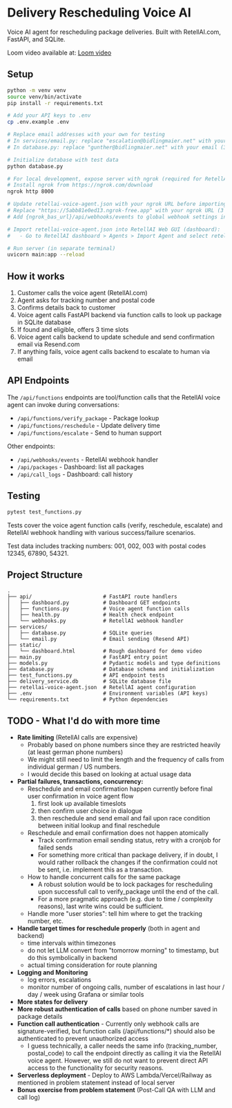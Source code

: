 # Delivery Rescheduling Voice AI

Voice AI agent for rescheduling package deliveries. Built with RetellAI.com, FastAPI, and SQLite.

Loom video available at:
[Loom video](https://www.loom.com/share/644e6619f81446918f7624de9d176244?sid=9e7b8bb9-30ae-4016-8c11-f4f626dc3f39)

## Setup

```bash
python -m venv venv
source venv/bin/activate
pip install -r requirements.txt

# Add your API keys to .env
cp .env.example .env

# Replace email addresses with your own for testing
# In services/email.py: replace "escalation@bidlingmaier.net" with your email
# In database.py: replace "gunther@bidlingmaier.net" with your email (3 occurrences)

# Initialize database with test data
python database.py

# For local development, expose server with ngrok (required for RetellAI webhooks)
# Install ngrok from https://ngrok.com/download
ngrok http 8000

# Update retellai-voice-agent.json with your ngrok URL before importing
# Replace "https://5abb81e0ed13.ngrok-free.app" with your ngrok URL (3 occurrences)
# Add {ngrok_bas_url}/api/webhooks/events to global webhook settings in retellai.com

# Import retellai-voice-agent.json into RetellAI Web GUI (dashboard):
#   - Go to RetellAI dashboard > Agents > Import Agent and select retellai-voice-agent.json

# Run server (in separate terminal)
uvicorn main:app --reload
```

## How it works

1. Customer calls the voice agent (RetellAI.com)
2. Agent asks for tracking number and postal code
3. Confirms details back to customer
4. Voice agent calls FastAPI backend via function calls to look up package in SQLite database
5. If found and eligible, offers 3 time slots
6. Voice agent calls backend to update schedule and send confirmation email via Resend.com
7. If anything fails, voice agent calls backend to escalate to human via email

## API Endpoints

The `/api/functions` endpoints are tool/function calls that the RetellAI voice agent can invoke during conversations:

- `/api/functions/verify_package` - Package lookup
- `/api/functions/reschedule` - Update delivery time
- `/api/functions/escalate` - Send to human support

Other endpoints:
- `/api/webhooks/events` - RetellAI webhook handler
- `/api/packages` - Dashboard: list all packages
- `/api/call_logs` - Dashboard: call history

## Testing

```bash
pytest test_functions.py
```

Tests cover the voice agent function calls (verify, reschedule, escalate) and RetellAI webhook handling with various success/failure scenarios.

Test data includes tracking numbers: 001, 002, 003 with postal codes 12345, 67890, 54321.

## Project Structure

```
.
├── api/                       # FastAPI route handlers
│   ├── dashboard.py           # Dashboard GET endpoints
│   ├── functions.py           # Voice agent function calls
│   ├── health.py              # Health check endpoint
│   └── webhooks.py            # RetellAI webhook handler
├── services/
│   ├── database.py            # SQLite queries
│   └── email.py               # Email sending (Resend API)
├── static/
│   └── dashboard.html         # Rough dashboard for demo video
├── main.py                    # FastAPI entry point
├── models.py                  # Pydantic models and type definitions
├── database.py                # Database schema and initialization
├── test_functions.py          # API endpoint tests
├── delivery_service.db        # SQLite database file
├── retellai-voice-agent.json  # RetellAI agent configuration
├── .env                       # Environment variables (API keys)
└── requirements.txt           # Python dependencies
```

## TODO - What I'd do with more time

- **Rate limiting** (RetellAI calls are expensive)
  - Probably based on phone numbers since they are restricted heavily (at least german phone numbers)
  - We might still need to limit the length and the frequency of calls from individual german / US numbers.
  - I would decide this based on looking at actual usage data
- **Partial failures, transactions, concurrency:**
  - Reschedule and email confirmation happen currently before final user confirmation in voice agent flow
    1. first look up available timeslots
    2. then confirm user choice in dialogue
    3. then reschedule and send email and fail upon race condition between initial lookup and final reschedule
  - Reschedule and email confirmation does not happen atomically
    - Track confirmation email sending status, retry with a cronjob for failed sends
    - For something more critical than package delivery, if in doubt, I would rather rollback the changes if
      the confirmation could not be sent, i.e. implement this as a transaction.
  - How to handle concurrent calls for the same package
    - A robust solution would be to lock packages for rescheduling upon successfull call to verify_package until the end of the call.
    - For a more pragmatic approach (e.g. due to time / complexity reasons), last write wins could be sufficient.
  - Handle more "user stories": tell him where to get the tracking number, etc.
- **Handle target times for reschedule properly** (both in agent and backend)
  - time intervals within timezones
  - do not let LLM convert from "tomorrow morning" to timestamp, but do this symbolically in backend
  - actual timing consideration for route planning
- **Logging and Monitoring**
  - log errors, escalations
  - monitor number of ongoing calls, number of escalations in last hour / day / week using Grafana or similar tools
- **More states for delivery**
- **More robust authentication of calls** based on phone number saved in package details
- **Function call authentication** - Currently only webhook calls are signature-verified, but function calls (/api/functions/*) should also be authenticated to prevent unauthorized access
  - I guess technically, a caller needs the same info (tracking_number, postal_code) to call the endpoint directly as calling it via the RetellAI voice agent.
    However, we still do not want to prevent direct API access to the functionality for security reasons.
- **Serverless deployment** - Deploy to AWS Lambda/Vercel/Railway as mentioned in problem statement instead of local server
- **Bonus exercise from problem statement** (Post-Call QA with LLM and call log)
